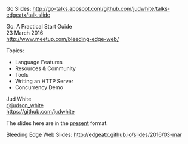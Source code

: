 Go Slides: http://go-talks.appspot.com/github.com/judwhite/talks-edgeatx/talk.slide

Go: A Practical Start Guide  
23 March 2016  
http://www.meetup.com/bleeding-edge-web/

Topics:
- Language Features
- Resources & Community
- Tools
- Writing an HTTP Server
- Concurrency Demo

Jud White  
[@judson_white](https://twitter.com/judson_white)  
https://github.com/judwhite

The slides here are in the [present](https://godoc.org/golang.org/x/tools/cmd/present) format.

Bleeding Edge Web Slides: http://edgeatx.github.io/slides/2016/03-mar
